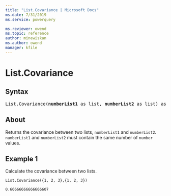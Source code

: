 ```yaml
---
title: "List.Covariance | Microsoft Docs"
ms.date: 7/31/2019
ms.service: powerquery

ms.reviewer: owend
ms.topic: reference
author: minewiskan
ms.author: owend
manager: kfile
---
```

# List.Covariance

## Syntax

<pre>
List.Covariance(<b>numberList1</b> as list, <b>numberList2</b> as list) as nullable number 
</pre>
  
## About  
Returns the covariance between two lists, `numberList1` and `numberList2`. `numberList1` and `numberList2` must contain the same number of `number` values.

## Example 1
Calculate the covariance between two lists.

```powerquery-m
List.Covariance({1, 2, 3},{1, 2, 3})
```

`0.66666666666666607`
